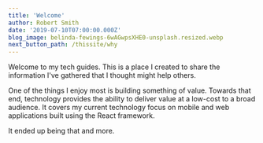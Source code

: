```yaml
---
title: 'Welcome'
author: Robert Smith
date: '2019-07-10T07:00:00.000Z'
blog_image: belinda-fewings-6wAGwpsXHE0-unsplash.resized.webp
next_button_path: /thissite/why
---
```


Welcome to my tech guides. This is a place I created to share the information I've gathered that I thought might help others.

One of the things I enjoy most is building something of value. Towards that end, technology provides the ability to deliver value at a low-cost to a broad audience. It covers my current technology focus on mobile and web applications built using the React framework.

It ended up being that and more.

